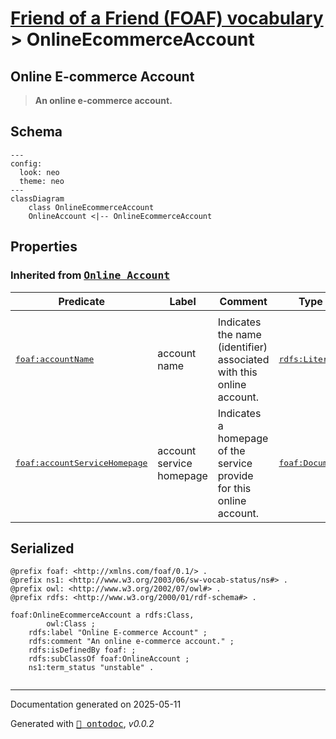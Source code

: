 # [Friend of a Friend (FOAF) vocabulary](../homepage.md) > OnlineEcommerceAccount

## Online E-commerce Account

> **An online e-commerce account.**

## Schema

```mermaid
---
config:
  look: neo
  theme: neo
---
classDiagram
    class OnlineEcommerceAccount
    OnlineAccount <|-- OnlineEcommerceAccount
```

## Properties

  
### Inherited from <kbd>[**Online Account**](../class/OnlineAccount.md)</kbd>
| Predicate | Label | Comment | Type |
| -------------------------------- | -------------------------------- | ------------------------------------ | ---- |
| |
|<kbd>[foaf:accountName](../property/accountName)</kbd> | account name | Indicates the name (identifier) associated with this online account. |<kbd>[rdfs:Literal](<http://www.w3.org/2000/01/rdf-schema#Literal>)</kbd> | |
|<kbd>[foaf:accountServiceHomepage](../property/accountServiceHomepage)</kbd> | account service homepage | Indicates a homepage of the service provide for this online account. |<kbd>[foaf:Document](../class/Document.md)</kbd> |



## Serialized

```ttl
@prefix foaf: <http://xmlns.com/foaf/0.1/> .
@prefix ns1: <http://www.w3.org/2003/06/sw-vocab-status/ns#> .
@prefix owl: <http://www.w3.org/2002/07/owl#> .
@prefix rdfs: <http://www.w3.org/2000/01/rdf-schema#> .

foaf:OnlineEcommerceAccount a rdfs:Class,
        owl:Class ;
    rdfs:label "Online E-commerce Account" ;
    rdfs:comment "An online e-commerce account." ;
    rdfs:isDefinedBy foaf: ;
    rdfs:subClassOf foaf:OnlineAccount ;
    ns1:term_status "unstable" .


```

---

Documentation generated on 2025-05-11

Generated with <kbd>[📑 ontodoc](https://github.com/StephaneBranly/ontodoc)</kbd>, *v0.0.2*